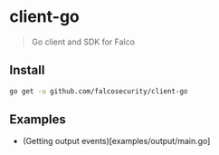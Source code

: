 # client-go

> Go client and SDK for Falco

## Install

```bash
go get -u github.com/falcosecurity/client-go
```

## Examples

- (Getting output events)[examples/output/main.go]